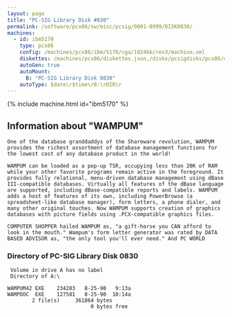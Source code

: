 ```yaml
---
layout: page
title: "PC-SIG Library Disk #830"
permalink: /software/pcx86/sw/misc/pcsig/0001-0999/DISK0830/
machines:
  - id: ibm5170
    type: pcx86
    config: /machines/pcx86/ibm/5170/cga/1024kb/rev3/machine.xml
    diskettes: /machines/pcx86/diskettes.json,/disks/pcsigdisks/pcx86/diskettes.json
    autoGen: true
    autoMount:
      B: "PC-SIG Library Disk 0830"
    autoType: $date\r$time\rB:\rDIR\r
---
```


{% include machine.html id="ibm5170" %}

## Information about "WAMPUM"

    One of the database granddaddys of the Shareware revolution, WAMPUM
    provides the richest assortment of database management functions for
    the lowest cost of any database product in the world!
    
    WAMPUM can be loaded as a pop-up TSR, occupying less than 20K of RAM
    while your other favorite programs remain active in the foreground. It
    provides fully relational, menu-driven database management using dBase
    III-compatible databases. Virtually all features of the dBase language
    are supported, including dBase-compatible reports and labels. WAMPUM
    adds a host of features of its own, including PowerBrowse (a
    spreadsheet-like database manager), form letters, a phone dialer, and
    many other original touches. Now WAMPUM supports creation of graphics
    databases with picture fields using .PCX-compatible graphics files.
    
    COMPUTER SHOPPER hailed WAMPUM as, "a gift-horse you CAN afford to
    look in the mouth." Wampum's form letter generator was rated by DATA
    BASED ADVISOR as, "the only tool you'll ever need." And PC WORLD

### Directory of PC-SIG Library Disk 0830

     Volume in drive A has no label
     Directory of A:\

    WAMPUM42 EXE    234283   8-25-90   9:13a
    WAMPDOC  EXE    127581   8-25-90  10:14a
            2 file(s)     361864 bytes
                               0 bytes free
